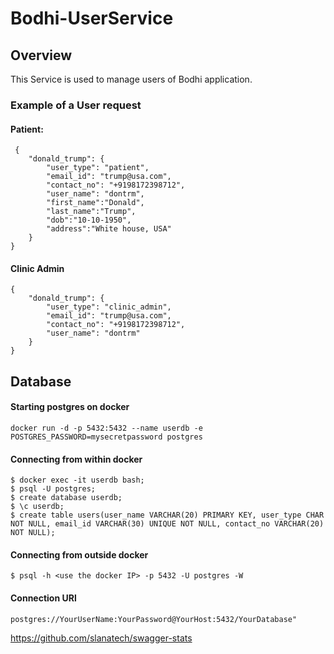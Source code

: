 # Bodhi-UserService
## Overview
This Service is used to manage users of Bodhi application.

### Example of a User request
#### Patient:
```
 {
    "donald_trump": {
        "user_type": "patient",
        "email_id": "trump@usa.com",
        "contact_no": "+9198172398712",
        "user_name": "dontrm",
        "first_name":"Donald",
        "last_name":"Trump",
        "dob":"10-10-1950",
        "address":"White house, USA"
    }
}
```

#### Clinic Admin
```
{
    "donald_trump": {
        "user_type": "clinic_admin",
        "email_id": "trump@usa.com",
        "contact_no": "+9198172398712",
        "user_name": "dontrm"
    }
}
```

## Database

#### Starting postgres on docker 
``` docker run -d -p 5432:5432 --name userdb -e POSTGRES_PASSWORD=mysecretpassword postgres ```

#### Connecting from within docker 
``` 
$ docker exec -it userdb bash;
$ psql -U postgres;
$ create database userdb;
$ \c userdb;
$ create table users(user_name VARCHAR(20) PRIMARY KEY, user_type CHAR NOT NULL, email_id VARCHAR(30) UNIQUE NOT NULL, contact_no VARCHAR(20) NOT NULL); 
```

#### Connecting from outside docker

```
$ psql -h <use the docker IP> -p 5432 -U postgres -W  
```
#### Connection URl

```
postgres://YourUserName:YourPassword@YourHost:5432/YourDatabase"
```


https://github.com/slanatech/swagger-stats
